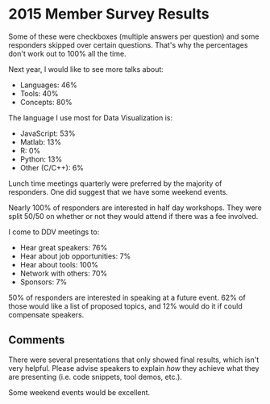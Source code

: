 # 2015 Member Survey Results
Some of these were checkboxes (multiple answers per question) and some
responders skipped over certain questions. That's why the percentages don't
work out to 100% all the time.


Next year, I would like to see more talks about:
* Languages: 46%
* Tools: 40%
* Concepts: 80%


The language I use most for Data Visualization is:
* JavaScript: 53%
* Matlab: 13%
* R: 0%
* Python: 13%
* Other (C/C++): 6%


Lunch time meetings quarterly were preferred by the majority of responders.
One did suggest that we have some weekend events.


Nearly 100% of responders are interested in half day workshops. They were split
50/50 on whether or not they would attend if there was a fee involved.


I come to DDV meetings to:
* Hear great speakers: 76%
* Hear about job opportunities: 7%
* Hear about tools: 100%
* Network with others: 70%
* Sponsors: 7%


50% of responders are interested in speaking at a future event. 62% of those
would like a list of proposed topics, and 12% would do it if could compensate
speakers.


## Comments

There were several presentations that only showed final results, which isn't very helpful. Please advise speakers to explain *how* they achieve what they are presenting (i.e. code snippets, tool demos, etc.).


Some weekend events would be excellent.
